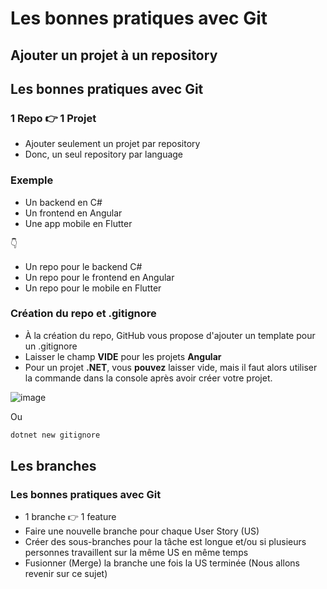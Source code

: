 # Les bonnes pratiques avec Git

## Ajouter un projet à un repository

## Les bonnes pratiques avec Git

### 1 Repo 👉 1 Projet

- Ajouter seulement un projet par repository
- Donc, un seul repository par language

### Exemple

- Un backend en C#
- Un frontend en Angular
- Une app mobile en Flutter

👇

- Un repo pour le backend C#
- Un repo pour le frontend en Angular
- Un repo pour le mobile en Flutter

### Création du repo et .gitignore

- À la création du repo, GitHub vous propose d'ajouter un template pour un .gitignore
- Laisser le champ **VIDE** pour les projets **Angular**
- Pour un projet **.NET**, vous **pouvez** laisser vide, mais il faut alors utiliser la commande dans la console après avoir créer votre projet.

![image](/img/infos/creationProjetGitHub.png)

Ou

```powershell
dotnet new gitignore
```

## Les branches

### Les bonnes pratiques avec Git

- 1 branche 👉 1 feature
- Faire une nouvelle branche pour chaque User Story (US)
- Créer des sous-branches pour la tâche est longue et/ou si plusieurs personnes travaillent sur la même US en même temps
- Fusionner (Merge) la branche une fois la US terminée (Nous allons revenir sur ce sujet)
